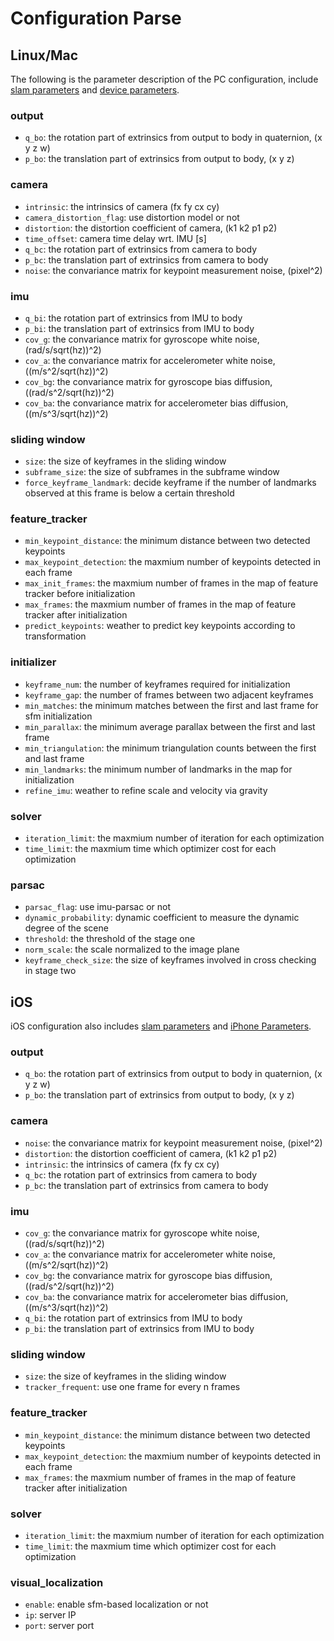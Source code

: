 # Configuration Parse

## Linux/Mac

The following is the parameter description of the PC configuration, include [slam parameters](../../configs/euroc_slam.yaml) and [device parameters](../../configs/euroc_sensor.yaml).

### output

* `q_bo`: the rotation part of extrinsics from output to body in quaternion, (x y z w)
* `p_bo`: the translation part of extrinsics from output to body, (x y z)

### camera

* `intrinsic`: the intrinsics of camera (fx fy cx cy)
* `camera_distortion_flag`: use distortion model or not
* `distortion`: the distortion coefficient of camera, (k1 k2 p1 p2)
* `time_offset`: camera time delay wrt. IMU [s]
* `q_bc`: the rotation part of extrinsics from camera to body
* `p_bc`: the translation part of extrinsics from camera to body
* `noise`: the convariance matrix for keypoint measurement noise, (pixel^2)

### imu

* `q_bi`: the rotation part of extrinsics from IMU to body
* `p_bi`: the translation part of extrinsics from IMU to body
* `cov_g`: the convariance matrix for gyroscope white noise, (rad/s/sqrt(hz))^2)
* `cov_a`: the convariance matrix for accelerometer  white noise, ((m/s^2/sqrt(hz))^2)
* `cov_bg`: the convariance matrix for gyroscope bias diffusion, ((rad/s^2/sqrt(hz))^2)
* `cov_ba`: the convariance matrix for accelerometer bias diffusion, ((m/s^3/sqrt(hz))^2)

### sliding window

* `size`: the size of keyframes in the sliding window
* `subframe_size`: the size of subframes in the subframe window
* `force_keyframe_landmark`: decide keyframe if the number of landmarks observed at this frame is below a certain threshold

### feature_tracker

* `min_keypoint_distance`: the minimum distance between two detected keypoints
* `max_keypoint_detection`: the maxmium number of keypoints detected in each frame
* `max_init_frames`: the maxmium number of frames in the map of feature tracker before initialization
* `max_frames`: the maxmium number of frames in the map of feature tracker after initialization
* `predict_keypoints`: weather to predict key keypoints according to transformation

### initializer

* `keyframe_num`: the number of keyframes required for initialization
* `keyframe_gap`: the number of frames between two adjacent keyframes
* `min_matches`: the minimum matches between the first and last frame for sfm initialization
* `min_parallax`: the minimum average parallax between the first and last frame
* `min_triangulation`: the minimum triangulation counts between the first and last frame
* `min_landmarks`: the minimum number of landmarks in the map for initialization
* `refine_imu`: weather to refine scale and velocity via gravity

### solver

* `iteration_limit`: the maxmium number of iteration for each optimization
* `time_limit`: the maxmium time which optimizer cost for each optimization

### parsac
* `parsac_flag`: use imu-parsac or not
* `dynamic_probability`: dynamic coefficient to measure the dynamic degree of the scene
* `threshold`: the threshold of the stage one
* `norm_scale`: the scale normalized to the image plane
* `keyframe_check_size`: the size of keyframes involved in cross checking in stage two

## iOS

iOS configuration also includes [slam parameters](../../xrslam-ios/visualizer/configs/slam_params.yaml) and [iPhone Parameters](../../xrslam-ios/visualizer/configs/iPhone&#32;X.yaml).

### output

* `q_bo`: the rotation part of extrinsics from output to body in quaternion, (x y z w)
* `p_bo`: the translation part of extrinsics from output to body, (x y z)

### camera

* `noise`: the convariance matrix for keypoint measurement noise, (pixel^2)
* `distortion`: the distortion coefficient of camera, (k1 k2 p1 p2)
* `intrinsic`: the intrinsics of camera (fx fy cx cy)
* `q_bc`: the rotation part of extrinsics from camera to body
* `p_bc`: the translation part of extrinsics from camera to body

### imu

* `cov_g`: the convariance matrix for gyroscope white noise, ((rad/s/sqrt(hz))^2)
* `cov_a`: the convariance matrix for accelerometer  white noise, ((m/s^2/sqrt(hz))^2)
* `cov_bg`: the convariance matrix for gyroscope bias diffusion, ((rad/s^2/sqrt(hz))^2)
* `cov_ba`: the convariance matrix for accelerometer bias diffusion, ((m/s^3/sqrt(hz))^2)
* `q_bi`: the rotation part of extrinsics from IMU to body
* `p_bi`: the translation part of extrinsics from IMU to body

### sliding window

* `size`: the size of keyframes in the sliding window
* `tracker_frequent`: use one frame for every n frames

### feature_tracker

* `min_keypoint_distance`: the minimum distance between two detected keypoints
* `max_keypoint_detection`: the maxmium number of keypoints detected in each frame
* `max_frames`: the maxmium number of frames in the map of feature tracker after initialization

### solver

* `iteration_limit`: the maxmium number of iteration for each optimization
* `time_limit`: the maxmium time which optimizer cost for each optimization

### visual_localization

* `enable`:  enable sfm-based localization or not
* `ip`:  server IP
* `port`: server port
